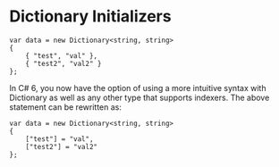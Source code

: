 # Dictionary Initializers

	var data = new Dictionary<string, string>
	{
		{ "test", "val" }, 
		{ "test2", "val2" }
	};

In C# 6, you now have the option of using a more intuitive syntax with 
Dictionary as well as any other type that supports indexers. 
The above statement can be rewritten as:

	var data = new Dictionary<string, string>
	{
		["test"] = "val",
		["test2"] = "val2"
	};